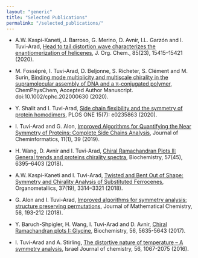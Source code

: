 ```yaml
---
layout: "generic"
title: "Selected Publications"
permalink: "/selected_publications/"
---
```


* A.W. Kaspi-Kaneti, J. Barroso, G. Merino, D. Avnir, I.L. Garzón and I. Tuvi-Arad, [Head to tail distortion wave characterizes the enantiomerization of helicenes](https://pubs.acs.org/doi/10.1021/acs.joc.0c02196), J. Org. Chem.,  85(23), 15415–15421 (2020). 

* M. Fossépré, I. Tuvi-Arad, D. Beljonne, S. Richeter, S. Clément and M. Surin, [Binding mode multiplicity and multiscale chirality in the supramolecular assembly of DNA and a π-conjugated polymer](https://chemistry-europe.onlinelibrary.wiley.com/doi/10.1002/cphc.202000630), ChemPhysChem, Accepted Author Manuscript. doi:10.1002/cphc.202000630 (2020).


* Y. Shalit and I. Tuvi-Arad, [Side chain flexibility and the symmetry of protein homodimers](https://doi.org/10.1371/journal.pone.0235863), PLOS ONE 15(7): e0235863 (2020). 

* I. Tuvi-Arad and G. Alon, [Improved Algorithms for Quantifying the Near Symmetry of Proteins: Complete Side Chains Analysis](https://jcheminf.biomedcentral.com/articles/10.1186/s13321-019-0360-9), Journal of Cheminformatics, 11(1), 39 (2019).

* H. Wang, D. Avnir and I. Tuvi-Arad, [Chiral Ramachandran Plots II: General trends and proteins chirality spectra](https://pubs.acs.org/doi/10.1021/acs.biochem.8b00974), Biochemistry, 57(45), 6395–6403 (2018).  

* A.W. Kaspi-Kaneti and I. Tuvi-Arad, [Twisted and Bent Out of Shape: Symmetry and Chirality Analysis of Substituted Ferrocenes](https://pubs.acs.org/doi/10.1021/acs.organomet.8b00514), Organometallics, 37(19), 3314–3321 (2018).

* G. Alon and I. Tuvi-Arad, [Improved algorithms for symmetry analysis: structure preserving permutations](http://em.rdcu.be/wf/click?upn=KP7O1RED-2BlD0F9LDqGVeSKkMfrVYCoFehx3jcSzn6yk-3D_HIvUPkY4ywdDRSArvOT42gIHpEt0iDelIJCYovW4aDRYt-2FYd-2Fk3TOEiXLxF0mypvh1zleBbCxH1b7lRS-2F6rZmJFYc0oTNFcofFN98J4xHlJhaUR0Ypd1QN6zHXjyH26OYcvRM8fA5-2FeNFKdSm-2FP1-2BpPFqBIL0Wanx3kANkfplbcu9IEyS-2BrL6NPKdMLNRoO3hciXSAZDbo9sHDmGYHhpdnZJ5tK65Oep2PvLZ-2FigB-2FFIIqa4Ppw-2FxCX0jiyas95mxmqXAu3Ai3pzwECy4iB8xA-3D-3D), 
   Journal of Mathematical Chemistry, 56, 193-212 (2018).

* Y. Baruch-Shpigler, H. Wang, I. Tuvi-Arad and D. Avnir, [Chiral Ramachandran plots I: Glycine](http://pubs.acs.org/doi/abs/10.1021/acs.biochem.7b00525), Biochemistry, 56, 5635-5643 (2017).

* I. Tuvi-Arad and A. Stirling, [The distortive nature of temperature – A symmetry analysis](http://onlinelibrary.wiley.com/doi/10.1002/ijch.201600045/abstract), Israel Journal of chemistry, 56, 1067-2075 (2016).
